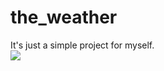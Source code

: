 # the_weather
It's just a simple project for myself. </br>
![](https://raw.githubusercontent.com/sdskowl/the_weather/master/example.gif)

